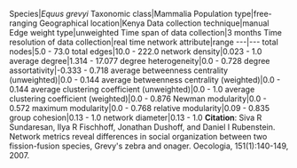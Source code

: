 Species|*Equus grevyi*
Taxonomic class|Mammalia
Population type|free-ranging
Geographical location|Kenya
Data collection technique|manual 
Edge weight type|unweighted
Time span of data collection|3 months
Time resolution of data collection|real time
network attribute|range
---|---
total nodes|5.0 - 73.0
total edges|10.0 - 222.0
network density|0.023 - 1.0
average degree|1.314 - 17.077
degree heterogeneity|0.0 - 0.728
degree assortativity|-0.333 - 0.718
average betweenness centrality (unweighted)|0.0 - 0.144
average betweenness centrality (weighted)|0.0 - 0.144
average clustering coefficient (unweighted)|0.0 - 1.0
average clustering coefficient (weighted)|0.0 - 0.876
Newman modularity|0.0 - 0.572
maximum modularity|0.0 - 0.768
relative modularity|0.09 - 0.835
group cohesion|0.13 - 1.0
network diameter|0.13 - 1.0
**Citation**: Siva R Sundaresan, Ilya R Fischhoff, Jonathan Dushoff, and Daniel I Rubenstein. Network metrics reveal differences in social organization between two fission-fusion species, Grevy's zebra and onager. Oecologia, 151(1):140-149, 2007.